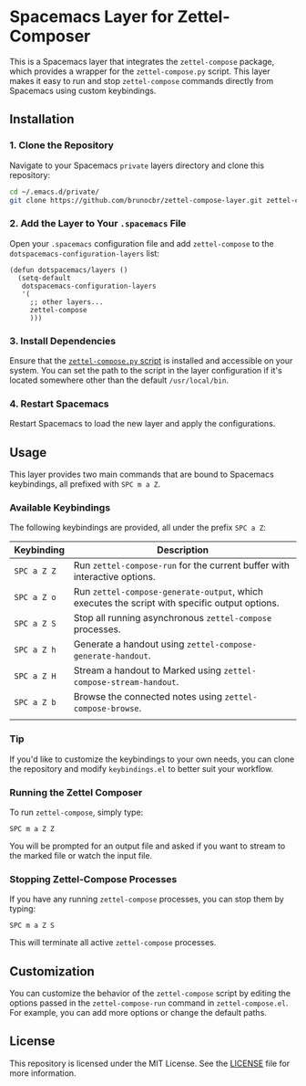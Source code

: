 # Spacemacs Layer for Zettel-Composer

This is a Spacemacs layer that integrates the `zettel-compose` package, which provides a wrapper for the `zettel-compose.py` script. This layer makes it easy to run and stop `zettel-compose` commands directly from Spacemacs using custom keybindings.

## Installation

### 1. Clone the Repository

Navigate to your Spacemacs `private` layers directory and clone this repository:

```bash
cd ~/.emacs.d/private/
git clone https://github.com/brunocbr/zettel-compose-layer.git zettel-compose
```

### 2. Add the Layer to Your `.spacemacs` File

Open your `.spacemacs` configuration file and add `zettel-compose` to the `dotspacemacs-configuration-layers` list:

```elisp
(defun dotspacemacs/layers ()
  (setq-default
   dotspacemacs-configuration-layers
   '(
     ;; other layers...
     zettel-compose
     )))
```

### 3. Install Dependencies

Ensure that the [`zettel-compose.py` script](https://github.com/brunocbr/zettel-composer/blob/master/zettel-compose.py) is installed and accessible on your system. You can set the path to the script in the layer configuration if it's located somewhere other than the default `/usr/local/bin`.

### 4. Restart Spacemacs

Restart Spacemacs to load the new layer and apply the configurations.

## Usage

This layer provides two main commands that are bound to Spacemacs keybindings, all prefixed with `SPC m a Z`.

### Available Keybindings

The following keybindings are provided, all under the prefix `SPC a Z`:

| Keybinding  | Description                                                                                   |
|-------------|-----------------------------------------------------------------------------------------------|
| `SPC a Z Z` | Run `zettel-compose-run` for the current buffer with interactive options.                     |
| `SPC a Z o` | Run `zettel-compose-generate-output`, which executes the script with specific output options. |
| `SPC a Z S` | Stop all running asynchronous `zettel-compose` processes.                                     |
| `SPC a Z h` | Generate a handout using `zettel-compose-generate-handout`.                                   |
| `SPC a Z H` | Stream a handout to Marked using `zettel-compose-stream-handout`.                             |
| `SPC a Z b` | Browse the connected notes using `zettel-compose-browse`.                                     |
|             |                                                                                               |
### Tip

If you'd like to customize the keybindings to your own needs, you can clone the repository and modify `keybindings.el` to better suit your workflow.

### Running the Zettel Composer

To run `zettel-compose`, simply type:

```
SPC m a Z Z
```

You will be prompted for an output file and asked if you want to stream to the marked file or watch the input file.

### Stopping Zettel-Compose Processes

If you have any running `zettel-compose` processes, you can stop them by typing:

```
SPC m a Z S
```

This will terminate all active `zettel-compose` processes.

## Customization

You can customize the behavior of the `zettel-compose` script by editing the options passed in the `zettel-compose-run` command in `zettel-compose.el`. For example, you can add more options or change the default paths.

## License

This repository is licensed under the MIT License. See the [LICENSE](LICENSE) file for more information.

